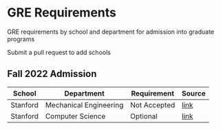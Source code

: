 # GRE Requirements

GRE requirements by school and department for admission into graduate programs

Submit a pull request to add schools

## Fall 2022 Admission

| School | Department | Requirement | Source |
|--|--|--|--|
| Stanford | Mechanical Engineering | Not Accepted | [link](https://me.stanford.edu/academics-admissions/graduate/doctoral-program/phd-admissions)
|Stanford|Computer Science | Optional | [link](https://cs.stanford.edu/admissions/checklist)
